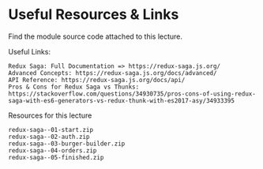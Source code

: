# Useful Resources & Links

Find the module source code attached to this lecture.

Useful Links:

    Redux Saga: Full Documentation => https://redux-saga.js.org/
    Advanced Concepts: https://redux-saga.js.org/docs/advanced/
    API Reference: https://redux-saga.js.org/docs/api/
    Pros & Cons for Redux Saga vs Thunks: https://stackoverflow.com/questions/34930735/pros-cons-of-using-redux-saga-with-es6-generators-vs-redux-thunk-with-es2017-asy/34933395

Resources for this lecture

    redux-saga--01-start.zip
    redux-saga--02-auth.zip
    redux-saga--03-burger-builder.zip
    redux-saga--04-orders.zip
    redux-saga--05-finished.zip